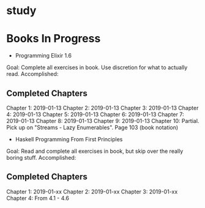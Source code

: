 # study

# Books In Progress

- Programming Elixir 1.6

Goal:  Complete all exercises in book.  Use discretion for what to actually read.
Accomplished:

Completed Chapters
------------------
Chapter 1: 2019-01-13
Chapter 2: 2019-01-13
Chapter 3: 2019-01-13
Chapter 4: 2019-01-13
Chapter 5: 2019-01-13
Chapter 6: 2019-01-13
Chapter 7: 2019-01-13
Chapter 8: 2019-01-13
Chapter 9: 2019-01-13
Chapter 10: Partial.  Pick up on "Streams - Lazy Enumerables". Page 103 (book notation)

- Haskell Programming From First Principles

Goal: Read and complete all exercises in book, but skip over the really boring stuff.
Accomplished: 

Completed Chapters
------------------
Chapter 1: 2019-01-xx
Chapter 2: 2019-01-xx
Chapter 3: 2019-01-xx
Chapter 4: From 4.1 - 4.6
